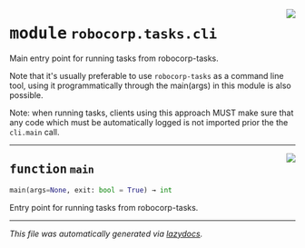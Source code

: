 <!-- markdownlint-disable -->

<a href="tasks\src\robocorp\tasks\cli.py#L0"><img align="right" style="float:right;" src="https://img.shields.io/badge/-source-cccccc?style=flat-square" /></a>

# <kbd>module</kbd> `robocorp.tasks.cli`
Main entry point for running tasks from robocorp-tasks. 

Note that it's usually preferable to use `robocorp-tasks` as a command line tool, using it programmatically through the main(args) in this module is also possible. 

Note: when running tasks, clients using this approach MUST make sure that any code which must be automatically logged is not imported prior the the `cli.main` call. 


---

<a href="tasks\src\robocorp\tasks\cli.py#L20"><img align="right" style="float:right;" src="https://img.shields.io/badge/-source-cccccc?style=flat-square" /></a>

## <kbd>function</kbd> `main`

```python
main(args=None, exit: bool = True) → int
```

Entry point for running tasks from robocorp-tasks. 




---

_This file was automatically generated via [lazydocs](https://github.com/ml-tooling/lazydocs)._
